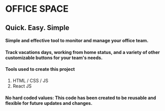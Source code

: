 # OFFICE SPACE

## Quick. Easy. Simple

#### Simple and effective tool to monitor and manage your office team.

#### Track vacations days, working from home status, and a variety of other customizable buttons for your team's needs.

#### Tools used to create this project

1. HTML / CSS / JS
2. React JS

#### No hard coded values: This code has been created to be reusable and flexible for future updates and changes.
